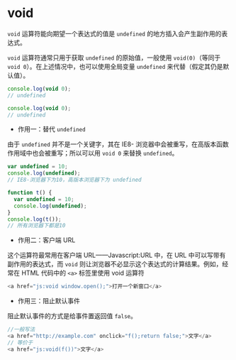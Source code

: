 ﻿# void

`void` 运算符能向期望一个表达式的值是 `undefined` 的地方插入会产生副作用的表达式。

`void` 运算符通常只用于获取 `undefined` 的原始值，一般使用 `void(0)`（等同于 `void 0`）。在上述情况中，也可以使用全局变量 `undefined` 来代替（假定其仍是默认值）。

```js
console.log(void 0);
// undefined

console.log(void 0);
// undefined
```

- 作用一：替代 `undefined`

由于 `undefined` 并不是一个关键字，其在 IE8- 浏览器中会被重写，在高版本函数作用域中也会被重写；所以可以用 `void 0` 来替换 `undefined`。

```js
var undefined = 10;
console.log(undefined);
// IE8-浏览器下为10，高版本浏览器下为 undefined

function t() {
  var undefined = 10;
  console.log(undefined);
}
console.log(t());
// 所有浏览器下都是10
```

- 作用二：客户端 URL

这个运算符最常用在客户端 URL——Javascript:URL 中，在 URL 中可以写带有副作用的表达式，而 `void` 则让浏览器不必显示这个表达式的计算结果。例如，经常在 HTML 代码中的 `<a>` 标签里使用 void 运算符

```js
<a href="js:void window.open();">打开一个新窗口</a>
```

- 作用三：阻止默认事件

阻止默认事件的方式是给事件置返回值 `false`。

```js
//一般写法
<a href="http://example.com" onclick="f();return false;">文字</a>
// 等价于
<a href="js:void(f())">文字</a>
```
